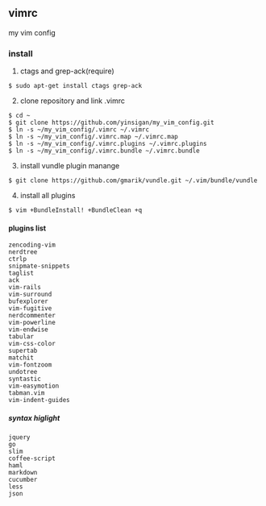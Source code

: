## vimrc

my vim config


### install

1. ctags and grep-ack(require)

  ```
  $ sudo apt-get install ctags grep-ack
  ```

2. clone repository and link .vimrc

  ```
  $ cd ~
  $ git clone https://github.com/yinsigan/my_vim_config.git
  $ ln -s ~/my_vim_config/.vimrc ~/.vimrc
  $ ln -s ~/my_vim_config/.vimrc.map ~/.vimrc.map
  $ ln -s ~/my_vim_config/.vimrc.plugins ~/.vimrc.plugins
  $ ln -s ~/my_vim_config/.vimrc.bundle ~/.vimrc.bundle
  ```

3. install vundle plugin manange

  ```
  $ git clone https://github.com/gmarik/vundle.git ~/.vim/bundle/vundle
  ```

4. install all plugins

  ```
  $ vim +BundleInstall! +BundleClean +q
  ```
#### plugins list

    zencoding-vim
    nerdtree
    ctrlp
    snipmate-snippets
    taglist
    ack
    vim-rails
    vim-surround
    bufexplorer
    vim-fugitive
    nerdcommenter
    vim-powerline
    vim-endwise
    tabular
    vim-css-color
    supertab
    matchit
    vim-fontzoom
    undotree
    syntastic
    vim-easymotion
    tabman.vim
    vim-indent-guides

##### syntax higlight

    jquery
    go
    slim
    coffee-script
    haml
    markdown
    cucumber
    less
    json
